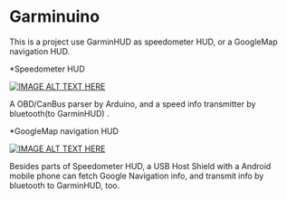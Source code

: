 # Garminuino
This  is a project use GarminHUD as speedometer HUD, or a GoogleMap navigation HUD.

*Speedometer HUD

[![IMAGE ALT TEXT HERE](https://i.ytimg.com/vi/P0d8nm3kuxs/hqdefault.jpg?sqp=-oaymwEZCPYBEIoBSFXyq4qpAwsIARUAAIhCGAFwAQ==&rs=AOn4CLAh96qD5deX_DeYAHk9CHNptn97JQ)](https://www.youtube.com/watch?v=P0d8nm3kuxsE)

A OBD/CanBus parser by Arduino, and a speed info transmitter by bluetooth(to GarminHUD) .

*GoogleMap navigation HUD

[![IMAGE ALT TEXT HERE](https://i.ytimg.com/vi/VWV_F9V6yoA/hqdefault.jpg?sqp=-oaymwEZCPYBEIoBSFXyq4qpAwsIARUAAIhCGAFwAQ==&rs=AOn4CLDerjxVyOMK8V3hm9DaY-8zb3a1DQ)](https://www.youtube.com/watch?v=VWV_F9V6yoA)

Besides parts of Speedometer HUD, a USB Host Shield with a Android mobile phone can fetch Google Navigation info, and transmit info by bluetooth to GarminHUD, too.
